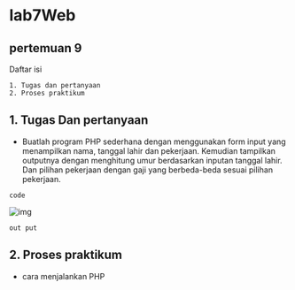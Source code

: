 # lab7Web
## pertemuan 9

Daftar isi
```
1. Tugas dan pertanyaan
2. Proses praktikum

```

## 1. Tugas Dan pertanyaan

- Buatlah program PHP sederhana dengan menggunakan form input yang menampilkan
nama, tanggal lahir dan pekerjaan. Kemudian tampilkan outputnya dengan menghitung
umur berdasarkan inputan tanggal lahir. Dan pilihan pekerjaan dengan gaji yang
berbeda-beda sesuai pilihan pekerjaan.

```
code
```
![img]([screenshot43.png](https://github.com/luffy-arc/lab7Web/blob/main/Screenshot%20(47).png)https://github.com/luffy-arc/lab7Web/blob/main/Screenshot%20(47).png)
```
out put
```

## 2. Proses praktikum

* cara menjalankan PHP

